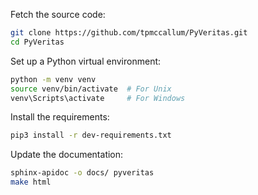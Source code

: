 Fetch the source code:

```bash
git clone https://github.com/tpmccallum/PyVeritas.git
cd PyVeritas
```

Set up a Python virtual environment:

```bash
python -m venv venv
source venv/bin/activate  # For Unix
venv\Scripts\activate     # For Windows
```

Install the requirements:

```bash
pip3 install -r dev-requirements.txt
```

Update the documentation:

```bash
sphinx-apidoc -o docs/ pyveritas
make html
```
